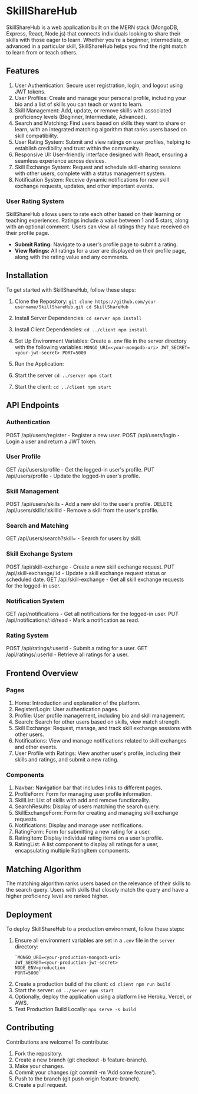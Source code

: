 # SkillShareHub
SkillShareHub is a web application built on the MERN stack (MongoDB, Express, React, Node.js) that connects individuals looking to share their skills with those eager to learn. Whether you're a beginner, intermediate, or advanced in a particular skill, SkillShareHub helps you find the right match to learn from or teach others.

## Features
1. User Authentication: Secure user registration, login, and logout using JWT tokens.
2. User Profiles: Create and manage your personal profile, including your bio and a list of skills you can teach or want to learn.
3. Skill Management: Add, update, or remove skills with associated proficiency levels (Beginner, Intermediate, Advanced).
4. Search and Matching: Find users based on skills they want to share or learn, with an integrated matching algorithm that ranks users based on skill compatibility.
5. User Rating System: Submit and view ratings on user profiles, helping to establish credibility and trust within the community.
6. Responsive UI: User-friendly interface designed with React, ensuring a seamless experience across devices.
7. Skill Exchange System: Request and schedule skill-sharing sessions with other users, complete with a status management system.
8. Notification System: Receive dynamic notifications for new skill exchange requests, updates, and other important events.

### User Rating System
SkillShareHub allows users to rate each other based on their learning or teaching experiences. Ratings include a value between 1 and 5 stars, along with an optional comment. Users can view all ratings they have received on their profile page.

- **Submit Rating:** Navigate to a user's profile page to submit a rating.
- **View Ratings:** All ratings for a user are displayed on their profile page, along with the rating value and any comments.

## Installation
To get started with SkillShareHub, follow these steps:

1. Clone the Repository:
`git clone https://github.com/your-username/SkillShareHub.git
cd SkillShareHub`

2. Install Server Dependencies:
`cd server
npm install`

3. Install Client Dependencies:
`cd ../client
npm install`

4. Set Up Environment Variables:
Create a .env file in the server directory with the following variables:
`MONGO_URI=<your-mongodb-uri>
JWT_SECRET=<your-jwt-secret>
PORT=5000`

5. Run the Application:
1. Start the server
`cd ../server
npm start`
2. Start the client:
`cd ../client
npm start`

## API Endpoints

### Authentication
POST /api/users/register - Register a new user.
POST /api/users/login - Login a user and return a JWT token.

### User Profile
GET /api/users/profile - Get the logged-in user's profile.
PUT /api/users/profile - Update the logged-in user's profile.

### Skill Management
POST /api/users/skills - Add a new skill to the user's profile.
DELETE /api/users/skills/:skillId - Remove a skill from the user's profile.

### Search and Matching
GET /api/users/search?skill=<skill> - Search for users by skill.

### Skill Exchange System
POST /api/skill-exchange - Create a new skill exchange request.
PUT /api/skill-exchange/:id - Update a skill exchange request status or scheduled date.
GET /api/skill-exchange - Get all skill exchange requests for the logged-in user.

### Notification System
GET /api/notifications - Get all notifications for the logged-in user.
PUT /api/notifications/:id/read - Mark a notification as read.

### Rating System
POST /api/ratings/:userId - Submit a rating for a user.
GET /api/ratings/:userId - Retrieve all ratings for a user.

## Frontend Overview

### Pages

1. Home: Introduction and explanation of the platform.
2. Register/Login: User authentication pages.
3. Profile: User profile management, including bio and skill management.
4. Search: Search for other users based on skills, view match strength.
5. Skill Exchange: Request, manage, and track skill exchange sessions with other users.
6. Notifications: View and manage notifications related to skill exchanges and other events.
7. User Profile with Ratings: View another user's profile, including their skills and ratings, and submit a new rating.

### Components

1. Navbar: Navigation bar that includes links to different pages.
2. ProfileForm: Form for managing user profile information.
3. SkillList: List of skills with add and remove functionality.
4. SearchResults: Display of users matching the search query.
5. SkillExchangeForm: Form for creating and managing skill exchange requests.
6. Notifications: Display and manage user notifications.
7. RatingForm: Form for submitting a new rating for a user.
8. RatingItem: Display individual rating items on a user's profile.
9. RatingList: A list component to display all ratings for a user, encapsulating multiple RatingItem components.

## Matching Algorithm
The matching algorithm ranks users based on the relevance of their skills to the search query. Users with skills that closely match the query and have a higher proficiency level are ranked higher.

## Deployment

To deploy SkillShareHub to a production environment, follow these steps:

1. Ensure all environment variables are set in a `.env` file in the `server` directory:
   ```env
   `MONGO_URI=<your-production-mongodb-uri>
   JWT_SECRET=<your-production-jwt-secret>
   NODE_ENV=production
   PORT=5000`
2. Create a production build of the client:
    `cd client
    npm run build`
3. Start the server:
    `cd ../server
    npm start`
4. Optionally, deploy the application using a platform like Heroku, Vercel, or AWS.
5. Test Production Build Locally:
    `npx serve -s build`

## Contributing
Contributions are welcome! To contribute:

1. Fork the repository.
2. Create a new branch (git checkout -b feature-branch).
3. Make your changes.
4. Commit your changes (git commit -m 'Add some feature').
5. Push to the branch (git push origin feature-branch).
6. Create a pull request.

